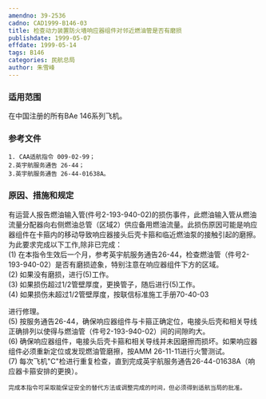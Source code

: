 ```yaml
---
amendno: 39-2536  
cadno: CAD1999-B146-03  
title: 检查动力装置防火墙响应器组件对邻近燃油管是否有磨损  
publishdate: 1999-05-07  
effdate: 1999-05-14  
tags: B146  
categories: 民航总局  
author: 朱雪峰  
---
```

  
### 适用范围  
在中国注册的所有BAe 146系列飞机。  
  
<!--more-->  
### 参考文件  
    1. CAA适航指令 009-02-99；  
    2.英宇航服务通告 26-44；  
    3.英宇航服务通告 26-44-01638A。  
  
### 原因、措施和规定  
有运营人报告燃油输入管(件号2-193-940-02)的损伤事件，此燃油输入管从燃油流量分配器向右侧燃油总管（区域2）供应备用燃油流量。此损伤原因可能是响应器组件在卡箍内的移动导致响应器接头后壳卡箍和临近燃油泵的接触引起的磨擦。为此要求完成以下工作,除非已完成：  
    (1) 在本指令生效后一个月，参考英宇航服务通告26-44，检查燃油管（件号2-193-940-02）是否有磨损迹象，特别注意在响应器组件下方的区域。  
(2) 如果没有磨损，进行(5)工作。  
(3) 如果损伤超过1/2管壁厚度，更换管子，随后进行(5)工作。  
    (4) 如果损伤未超过1/2管壁厚度，按联信标准施工手册70-40-03  
  
  
进行修理。  
    (5) 按服务通告26-44，确保响应器组件与卡箍正确定位，电接头后壳和相关导线正确排列以使得与燃油管（件号2-193-940-02）间的间隙昀大。  
    (6) 确保响应器组件，电接头后壳卡箍和相关导线并未因磨擦而损坏。如果响应器组件必须重新定位或发现燃油管磨擦，按AMM 26-11-11进行火警测试。  
(7) 每次飞机"C"检进行重复检查，直到完成英宇航服务通告26-44-01638A（响应器卡箍安排的更换）。  
  
    完成本指令可采取能保证安全的替代方法或调整完成的时间，但必须得到适航当局的批准。  
